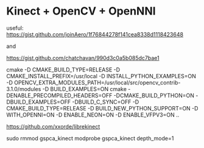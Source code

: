 # Kinect + OpenCV + OpenNNI
useful: https://gist.github.com/joinAero/1f76844278f141cea8338d1118423648

and

https://gist.github.com/chatchavan/990d3c0a5b085dc7bae1

cmake -D CMAKE_BUILD_TYPE=RELEASE     -D CMAKE_INSTALL_PREFIX=/usr/local     -D INSTALL_PYTHON_EXAMPLES=ON     -D OPENCV_EXTRA_MODULES_PATH=/usr/local/src/opencv_contrib-3.1.0/modules     -D BUILD_EXAMPLES=ON cmake -DENABLE_PRECOMPILED_HEADERS=OFF -DCMAKE_BUILD_PYTHON=ON -DBUILD_EXAMPLES=OFF -DBUILD_C_SYNC=OFF -D CMAKE_BUILD_TYPE=RELEASE -D BUILD_NEW_PYTHON_SUPPORT=ON -D WITH_OPENNI=ON -D ENABLE_NEON=ON -D ENABLE_VFPV3=ON ..

https://github.com/xxorde/librekinect

sudo rmmod gspca_kinect
modprobe gspca_kinect depth_mode=1
